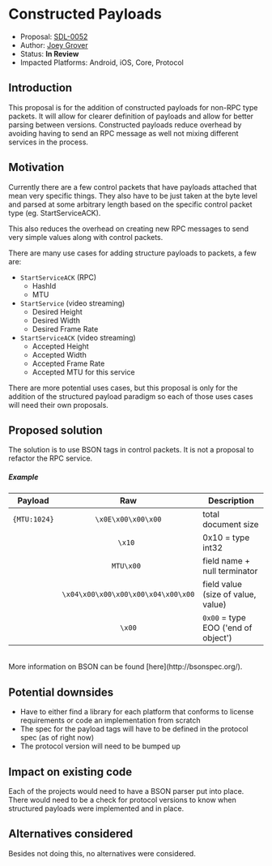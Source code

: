 # Constructed Payloads

* Proposal: [SDL-0052](0052-constructed-payloads.md)
* Author: [Joey Grover](https://github.com/joeygrover)
* Status: **In Review**
* Impacted Platforms: Android, iOS, Core, Protocol

## Introduction

This proposal is for the addition of constructed payloads for non-RPC type packets. It will allow for clearer definition of payloads and allow for better parsing between versions. Constructed payloads reduce overhead by avoiding having to send an RPC message as well not mixing different services in the process. 


## Motivation

Currently there are a few control packets that have payloads attached that mean very specific things. They also have to be just taken at the byte level and parsed at some arbitrary length based on the specific control packet type (eg. StartServiceACK). 

This also reduces the overhead on creating new RPC messages to send very simple values along with control packets. 

There are many use cases for adding structure payloads to packets, a few are:

- `StartServiceACK` (RPC)
    - HashId
    - MTU
- `StartService` (video streaming)
    - Desired Height
    - Desired Width
    - Desired Frame Rate
- `StartServiceACK` (video streaming)
    - Accepted Height
    - Accepted Width
    - Accepted Frame Rate
    - Accepted MTU for this service

There are more potential uses cases, but this proposal is only for the addition of the structured payload paradigm so each of those uses cases will need their own proposals. 



## Proposed solution

The solution is to use BSON tags in control packets. It is not a proposal to refactor the RPC service.

##### Example

|   Payload  | Raw      					| Description |
| ---------- |:-----------------------:|------------------|
| `{MTU:1024}`|`\x0E\x00\x00\x00`   		| total document size
| 				 |`\x10 `               	|  0x10 = type int32 |
| 				 | `MTU\x00 `  				| field name + null terminator|
| 				 | `\x04\x00\x00\x00\x00\x04\x00\x00`|  field value (size of value, value)
| 				 |`\x00` 						|  `0x00` = type EOO ('end of object')
  


<br>
More information  on BSON can be found [here](http://bsonspec.org/).

## Potential downsides

- Have to either find a library for each platform that conforms to license requirements or code an implementation from scratch
- The spec for the payload tags will have to be defined in the protocol spec (as of right now)
- The protocol version will need to be bumped up

## Impact on existing code
Each of the projects would need to have a BSON parser put into place. There would need to be a check for protocol versions to know when structured payloads were implemented and in place. 


## Alternatives considered

Besides not doing this, no alternatives were considered.
